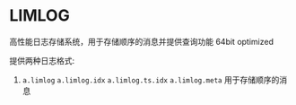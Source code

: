 # LIMLOG

高性能日志存储系统，用于存储顺序的消息并提供查询功能
64bit optimized

提供两种日志格式:
1. `a.limlog` `a.limlog.idx` `a.limlog.ts.idx` `a.limlog.meta` 用于存储顺序的消息
